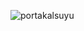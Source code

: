 ![portakalsuyu](https://github.com/papdevelopment/qb-portak/assets/127118520/2d3bfb5e-ce12-45b1-a31b-9a58dc8d4094)
